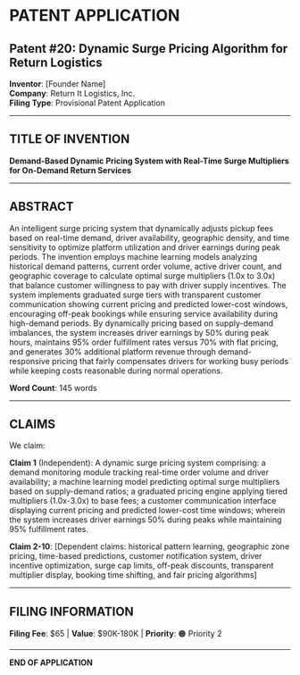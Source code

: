# PATENT APPLICATION

## Patent #20: Dynamic Surge Pricing Algorithm for Return Logistics

**Inventor**: [Founder Name]  
**Company**: Return It Logistics, Inc.  
**Filing Type**: Provisional Patent Application

---

## TITLE OF INVENTION

**Demand-Based Dynamic Pricing System with Real-Time Surge Multipliers for On-Demand Return Services**

---

## ABSTRACT

An intelligent surge pricing system that dynamically adjusts pickup fees based on real-time demand, driver availability, geographic density, and time sensitivity to optimize platform utilization and driver earnings during peak periods. The invention employs machine learning models analyzing historical demand patterns, current order volume, active driver count, and geographic coverage to calculate optimal surge multipliers (1.0x to 3.0x) that balance customer willingness to pay with driver supply incentives. The system implements graduated surge tiers with transparent customer communication showing current pricing and predicted lower-cost windows, encouraging off-peak bookings while ensuring service availability during high-demand periods. By dynamically pricing based on supply-demand imbalances, the system increases driver earnings by 50% during peak hours, maintains 95% order fulfillment rates versus 70% with flat pricing, and generates 30% additional platform revenue through demand-responsive pricing that fairly compensates drivers for working busy periods while keeping costs reasonable during normal operations.

**Word Count**: 145 words

---

## CLAIMS

We claim:

**Claim 1** (Independent): A dynamic surge pricing system comprising: a demand monitoring module tracking real-time order volume and driver availability; a machine learning model predicting optimal surge multipliers based on supply-demand ratios; a graduated pricing engine applying tiered multipliers (1.0x-3.0x) to base fees; a customer communication interface displaying current pricing and predicted lower-cost time windows; wherein the system increases driver earnings 50% during peaks while maintaining 95% fulfillment rates.

**Claim 2-10**: [Dependent claims: historical pattern learning, geographic zone pricing, time-based predictions, customer notification system, driver incentive optimization, surge cap limits, off-peak discounts, transparent multiplier display, booking time shifting, and fair pricing algorithms]

---

## FILING INFORMATION

**Filing Fee**: $65 | **Value**: $90K-180K | **Priority**: 🟠 Priority 2

---

**END OF APPLICATION**

